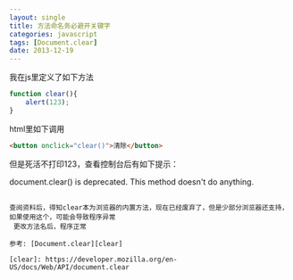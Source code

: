 ```yaml
---
layout: single
title: 方法命名务必避开关键字
categories: javascript
tags: [Document.clear]
date: 2013-12-19
---
```


我在js里定义了如下方法
```javascript
function clear(){
    alert(123);
}
```

<!--more-->
html里如下调用

```html
<button onclick="clear()">清除</button>
```

但是死活不打印123，查看控制台后有如下提示： 


document.clear() is deprecated. This method doesn't do anything.
```

查阅资料后，得知clear本为浏览器的内置方法，现在已经废弃了，但是少部分浏览器还支持，如果使用这个，可能会导致程序异常
 更改方法名后，程序正常

参考: [Document.clear][clear]

[clear]: https://developer.mozilla.org/en-US/docs/Web/API/document.clear